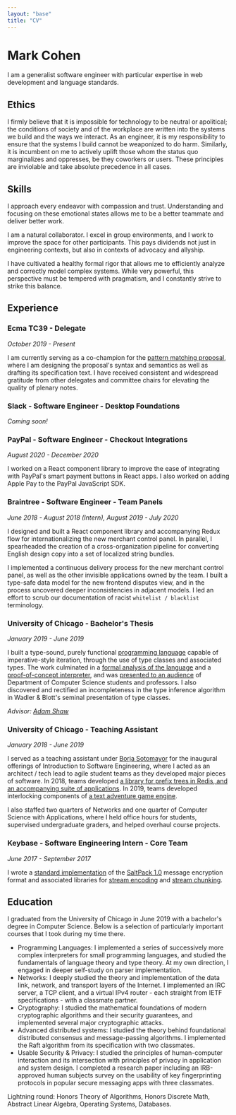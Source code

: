 ```yaml
---
layout: "base"
title: "CV"
---
```


# Mark Cohen
I am a generalist software engineer with particular expertise in web development and language standards.


## Ethics
I firmly believe that it is impossible for technology to be neutral or apolitical; the conditions of society and of the workplace are written into the systems we build and the ways we interact. As an engineer, it is my responsibility to ensure that the systems I build cannot be weaponized to do harm. Similarly, it is incumbent on me to actively uplift those whom the status quo marginalizes and oppresses, be they coworkers or users. These principles are inviolable and take absolute precedence in all cases.


## Skills
I approach every endeavor with compassion and trust. Understanding and focusing on these emotional states allows me to be a better teammate and deliver better work.

I am a natural collaborator. I excel in group environments, and I work to improve the space for other participants. This pays dividends not just in engineering contexts, but also in contexts of advocacy and allyship.

I have cultivated a healthy formal rigor that allows me to efficiently analyze and correctly model complex systems. While very powerful, this perspective must be tempered with pragmatism, and I constantly strive to strike this balance.


## Experience

### Ecma TC39 - Delegate
*October 2019 - Present*

I am currently serving as a co-champion for the [pattern matching proposal](https://github.com/tc39/proposal-pattern-matching), where I am designing the proposal's syntax and semantics as well as drafting its specification text. I have received consistent and widespread gratitude from other delegates and committee chairs for elevating the quality of plenary notes.


### Slack - Software Engineer - Desktop Foundations
*Coming soon!*


### PayPal - Software Engineer - Checkout Integrations
*August 2020 - December 2020*

I worked on a React component library to improve the ease of integrating with PayPal's smart payment buttons in React apps. I also worked on adding Apple Pay to the PayPal JavaScript SDK.


### Braintree - Software Engineer - Team Panels
*June 2018 - August 2018 (Intern), August 2019 - July 2020*

I designed and built a React component library and accompanying Redux flow for internationalizing the new merchant control panel. In parallel, I spearheaded the creation of a cross-organization pipeline for converting English design copy into a set of localized string bundles.

I implemented a continuous delivery process for the new merchant control panel, as well as the other invisible applications owned by the team. I built a type-safe data model for the new frontend disputes view, and in the process uncovered deeper inconsistencies in adjacent models. I led an effort to scrub our documentation of racist `whitelist / blacklist` terminology.


### University of Chicago - Bachelor's Thesis
*January 2019 - June 2019*

I built a type-sound, purely functional [programming language](https://github.com/mpcsh/ForML) capable of imperative-style iteration, through the use of type classes and associated types. The work culminated in a [formal analysis of the language](https://github.com/mpcsh/ForML/blob/main/paper.pdf) and a [proof-of-concept interpreter](https://github.com/mpcsh/ForML/tree/main/compiler), and was [presented to an audience](https://www.youtube.com/watch?v=n8rnVjCZ570) of Department of Computer Science students and professors. I also discovered and rectified an incompleteness in the type inference algorithm in Wadler & Blott's seminal presentation of type classes.

*Advisor: [Adam Shaw](http://people.cs.uchicago.edu/~adamshaw)*


### University of Chicago - Teaching Assistant
*January 2018 - June 2019*

I served as a teaching assistant under [Borja Sotomayor](http://people.cs.uchicago.edu/~borja) for the inaugural offerings of Introduction to Software Engineering, where I acted as an architect / tech lead to agile student teams as they developed major pieces of software. In 2018, teams developed [a library for prefix trees in Redis, and an accompanying suite of applications](https://github.com/cmsc22000-project-2018). In 2019, teams developed interlocking components of [a text adventure game engine](https://github.com/uchicago-cs/chiventure).

I also staffed two quarters of Networks and one quarter of Computer Science with Applications, where I held office hours for students, supervised undergraduate graders, and helped overhaul course projects.


### Keybase - Software Engineering Intern - Core Team
*June 2017 - September 2017*

I wrote a [standard implementation](https://github.com/keybase/node-saltpack) of the [SaltPack 1.0](https://saltpack.org) message encryption format and associated libraries for [stream encoding](https://github.com/keybase/node-armor-x) and [stream chunking](https://github.com/keybase/node-chunk-stream).


## Education

I graduated from the University of Chicago in June 2019 with a bachelor's degree in Computer Science. Below is a selection of particularly important courses that I took during my time there.
- Programming Languages: I implemented a series of successively more complex interpreters for small programming languages, and studied the fundamentals of language theory and type theory. At my own direction, I engaged in deeper self-study on parser implementation.
- Networks: I deeply studied the theory and implementation of the data link, network, and transport layers of the Internet. I implemented an IRC server, a TCP client, and a virtual IPv4 router - each straight from IETF specifications - with a classmate partner.
- Cryptography: I studied the mathematical foundations of modern cryptographic algorithms and their security guarantees, and implemented several major cryptographic attacks.
- Advanced distributed systems: I studied the theory behind foundational distributed consensus and message-passing algorithms. I implemented the Raft algorithm from its specification with two classmates.
- Usable Security & Privacy: I studied the principles of human-computer interaction and its intersection with principles of privacy in application and system design. I completed a research paper including an IRB-approved human subjects survey on the usability of key fingerprinting protocols in popular secure messaging apps with three classmates.

Lightning round: Honors Theory of Algorithms, Honors Discrete Math, Abstract Linear Algebra, Operating Systems, Databases.
